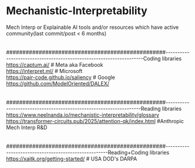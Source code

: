 # Mechanistic-Interpretability
Mech Interp or Explainable AI tools and/or resources which have active community(last commit/post &lt; 6 months) 
<br>
<br>
<br>#################################################--------------------------------------------------------------------Coding libraries
<br>https://captum.ai/                                          # Meta aka Facebook
<br>https://interpret.ml/                                       # Microsoft
<br>https://pair-code.github.io/saliency                        # Google
<br>https://github.com/ModelOriented/DALEX/
<br>
<br>
<br>#################################################-------------------------------------------------------------------Reading libraries
<br>https://www.neelnanda.io/mechanistic-interpretability/glossary
<br>https://transformer-circuits.pub/2025/attention-qk/index.html         #Anthropic Mech Interp R&D
<br>
<br>
<br>#################################################-----------------------------------------------------Reading+Coding libraries
<br>https://xaitk.org/getting-started/    # USA DOD's DARPA 
